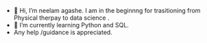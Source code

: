 - 👋 Hi, I’m neelam agashe. I am  in the beginnng for trasitioning from Physical therpay to data science .
- 🌱 I’m currently learning Python and SQL.
- Any help /guidance is appreciated.
